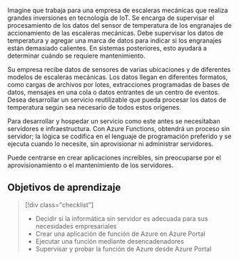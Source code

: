 Imagine que trabaja para una empresa de escaleras mecánicas que realiza grandes inversiones en tecnología de IoT. Se encarga de supervisar el procesamiento de los datos del sensor de temperatura de los engranajes de accionamiento de las escaleras mecánicas. Debe supervisar los datos de temperatura y agregar una marca de datos para indicar si los engranajes están demasiado calientes. En sistemas posteriores, esto ayudará a determinar cuándo se requiere mantenimiento.

Su empresa recibe datos de sensores de varias ubicaciones y de diferentes modelos de escaleras mecánicas. Los datos llegan en diferentes formatos, como cargas de archivos por lotes, extracciones programadas de bases de datos, mensajes en una cola o datos entrantes de un centro de eventos. Desea desarrollar un servicio reutilizable que pueda procesar los datos de temperatura según sea necesario de todos estos orígenes.

Para desarrollar y hospedar un servicio como este antes se necesitaban servidores e infraestructura. Con Azure Functions, obtendrá un proceso sin servidor; la lógica se codifica en el lenguaje de programación preferido y se ejecuta cuando lo necesite, sin aprovisionar ni administrar servidores.

Puede centrarse en crear aplicaciones increíbles, sin preocuparse por el aprovisionamiento o el mantenimiento de los servidores.

## <a name="learning-objectives"></a>Objetivos de aprendizaje
> [!div class="checklist"]
> * Decidir si la informática sin servidor es adecuada para sus necesidades empresariales
> * Crear una aplicación de función de Azure en Azure Portal
> * Ejecutar una función mediante desencadenadores
> * Supervisar y probar la función de Azure desde Azure Portal 
